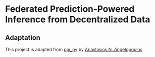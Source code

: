 # Federated Prediction-Powered Inference from Decentralized Data

## Adaptation

This project is adapted from [ppi_py](https://github.com/aangelopoulos/ppi_py?tab=readme-ov-file) by [Anastasios N. Angelopoulos](https://www.science.org/doi/abs/10.1126/science.adi6000).


